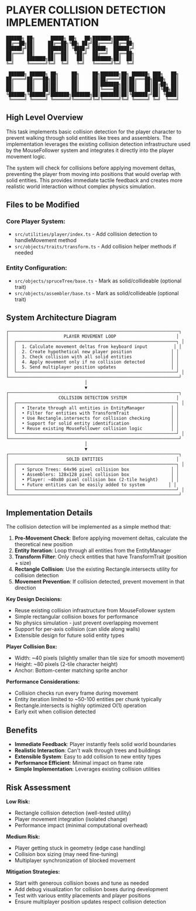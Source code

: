 # PLAYER COLLISION DETECTION IMPLEMENTATION

```
██████╗ ██╗      █████╗ ██╗   ██╗███████╗██████╗ 
██╔══██╗██║     ██╔══██╗╚██╗ ██╔╝██╔════╝██╔══██╗
██████╔╝██║     ███████║ ╚████╔╝ █████╗  ██████╔╝
██╔═══╝ ██║     ██╔══██║  ╚██╔╝  ██╔══╝  ██╔══██╗
██║     ███████╗██║  ██║   ██║   ███████╗██║  ██║
╚═╝     ╚══════╝╚═╝  ╚═╝   ╚═╝   ╚══════╝╚═╝  ╚═╝

 ██████╗ ██████╗ ██╗     ██╗     ██╗███████╗██╗ ██████╗ ███╗   ██╗
██╔════╝██╔═══██╗██║     ██║     ██║██╔════╝██║██╔═══██╗████╗  ██║
██║     ██║   ██║██║     ██║     ██║███████╗██║██║   ██║██╔██╗ ██║
██║     ██║   ██║██║     ██║     ██║╚════██║██║██║   ██║██║╚██╗██║
╚██████╗╚██████╔╝███████╗███████╗██║███████║██║╚██████╔╝██║ ╚████║
 ╚═════╝ ╚═════╝ ╚══════╝╚══════╝╚═╝╚══════╝╚═╝ ╚═════╝ ╚═╝  ╚═══╝
```

## High Level Overview

This task implements basic collision detection for the player character to prevent walking through solid entities like trees and assemblers. The implementation leverages the existing collision detection infrastructure used by the MouseFollower system and integrates it directly into the player movement logic.

The system will check for collisions before applying movement deltas, preventing the player from moving into positions that would overlap with solid entities. This provides immediate tactile feedback and creates more realistic world interaction without complex physics simulation.

## Files to be Modified

### Core Player System:
- `src/utilities/player/index.ts` - Add collision detection to handleMovement method
- `src/objects/traits/transform.ts` - Add collision helper methods if needed

### Entity Configuration:
- `src/objects/spruceTree/base.ts` - Mark as solid/collideable (optional trait)
- `src/objects/assembler/base.ts` - Mark as solid/collideable (optional trait)

## System Architecture Diagram

```
┌─────────────────────────────────────────────────────────────────┐
│                     PLAYER MOVEMENT LOOP                       │
│  ┌─────────────────────────────────────────────────────────────┐ │
│  │  1. Calculate movement deltas from keyboard input          │ │
│  │  2. Create hypothetical new player position               │ │
│  │  3. Check collision with all solid entities               │ │
│  │  4. Apply movement only if no collision detected          │ │
│  │  5. Send multiplayer position updates                     │ │
│  └─────────────────────────────────────────────────────────────┘ │
└─────────────────────────────────────────────────────────────────┘
                              │
                              ▼
┌─────────────────────────────────────────────────────────────────┐
│                   COLLISION DETECTION SYSTEM                   │
│  ┌─────────────────────────────────────────────────────────────┐ │
│  │  • Iterate through all entities in EntityManager          │ │
│  │  • Filter for entities with TransformTrait                │ │
│  │  • Use Rectangle.intersects for collision checking        │ │
│  │  • Support for solid entity identification                │ │
│  │  • Reuse existing MouseFollower collision logic           │ │
│  └─────────────────────────────────────────────────────────────┘ │
└─────────────────────────────────────────────────────────────────┘
                              │
                              ▼
┌─────────────────────────────────────────────────────────────────┐
│                      SOLID ENTITIES                            │
│  ┌─────────────────────────────────────────────────────────────┐ │
│  │  • Spruce Trees: 64x96 pixel collision box                │ │
│  │  • Assemblers: 128x128 pixel collision box                │ │
│  │  • Player: ~40x80 pixel collision box (2-tile height)     │ │
│  │  • Future entities can be easily added to system         │ │
│  └─────────────────────────────────────────────────────────────┘ │
└─────────────────────────────────────────────────────────────────┘
```

## Implementation Details

The collision detection will be implemented as a simple method that:

1. **Pre-Movement Check**: Before applying movement deltas, calculate the theoretical new position
2. **Entity Iteration**: Loop through all entities from the EntityManager
3. **Transform Filter**: Only check entities that have TransformTrait (position + size)
4. **Rectangle Collision**: Use the existing Rectangle.intersects utility for collision detection
5. **Movement Prevention**: If collision detected, prevent movement in that direction

**Key Design Decisions:**
- Reuse existing collision infrastructure from MouseFollower system
- Simple rectangular collision boxes for performance
- No physics simulation - just prevent overlapping movement
- Support for per-axis collision (can slide along walls)
- Extensible design for future solid entity types

**Player Collision Box:**
- Width: ~40 pixels (slightly smaller than tile size for smooth movement)
- Height: ~80 pixels (2-tile character height)
- Anchor: Bottom-center matching sprite anchor

**Performance Considerations:**
- Collision checks run every frame during movement
- Entity iteration limited to ~50-100 entities per chunk typically
- Rectangle.intersects is highly optimized O(1) operation
- Early exit when collision detected

## Benefits

- **Immediate Feedback**: Player instantly feels solid world boundaries
- **Realistic Interaction**: Can't walk through trees and buildings
- **Extensible System**: Easy to add collision to new entity types
- **Performance Efficient**: Minimal impact on frame rate
- **Simple Implementation**: Leverages existing collision utilities

## Risk Assessment

**Low Risk:**
- Rectangle collision detection (well-tested utility)
- Player movement integration (isolated change)
- Performance impact (minimal computational overhead)

**Medium Risk:**
- Player getting stuck in geometry (edge case handling)
- Collision box sizing (may need fine-tuning)
- Multiplayer synchronization of blocked movement

**Mitigation Strategies:**
- Start with generous collision boxes and tune as needed
- Add debug visualization for collision boxes during development
- Test with various entity placements and player positions
- Ensure multiplayer position updates respect collision detection
